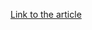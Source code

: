 [Link to the article](https://0xtoxin-labs.gitbook.io/malware-analysis/malware-analysis/plutocrypt-a-cryptojoker-ransomware-variant)
